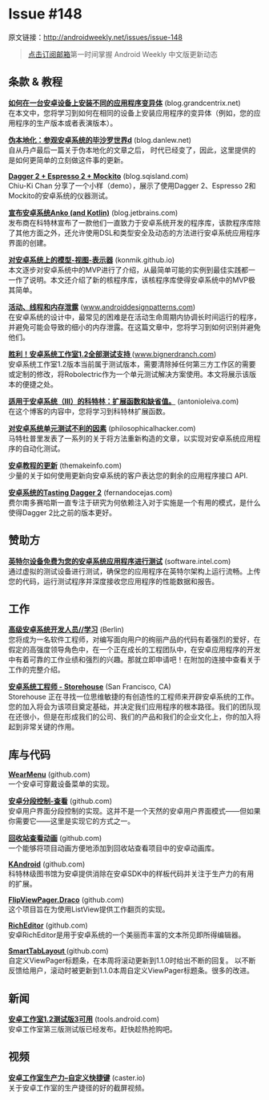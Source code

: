 # Issue #148

>
原文链接：<http://androidweekly.net/issues/issue-148>

> [点击订阅邮箱](http://tinyletter.com/androidweeklycn)第一时间掌握 Android Weekly 中文版更新动态

## 条款 & 教程

**[如何在一台安卓设备上安装不同的应用程序变异体](https://blog.grandcentrix.net/how-to-install-different-app-variants-on-one-android-device/)** (blog.grandcentrix.net)  
在本文中，您将学习到如何在相同的设备上安装应用程序的变异体（例如，您的应用程序的生产版本或者表演版本）。

**[伪本地化：参观安卓系统的毕沙罗世界d](http://blog.danlew.net/2015/04/06/pseudolocalization-visiting-androids-bizarro-world/)** (blog.danlew.net)   
自从丹卢最后一篇关于伪本地化的文章之后， 时代已经变了，因此，这里提供的是如何更简单的立刻做这件事的更新。

**[Dagger 2 + Espresso 2 + Mockito](http://blog.sqisland.com/2015/04/dagger-2-espresso-2-mockito.html)** (blog.sqisland.com)   
Chiu-Ki Chan 分享了一个小样（demo），展示了使用Dagger 2、Espresso 2和Mockito的安卓系统的仪器测试。

**[宣布安卓系统Anko (and Kotlin)](http://blog.jetbrains.com/kotlin/2015/04/announcing-anko-for-android/)** (blog.jetbrains.com)   
发布商在科特林宣布了一款他们一直致力于安卓系统开发的程序库，该款程序库除了其他方面之外，还允许使用DSL和类型安全及动态的方法进行安卓系统应用程序界面的创建。
  
**[对安卓系统上的模型-视图-表示器](http://konmik.github.io/introduction-to-model-view-presenter-on-android.html)** (konmik.github.io)   
本文逐步对安卓系统中的MVP进行了介绍，从最简单可能的实例到最佳实践都一一作了说明。本文还介绍了新的核程序库，该核程序库使得安卓系统中的MVP极其简单。

**[活动、线程和内存泄露](http://www.androiddesignpatterns.com/2013/04/activitys-threads-memory-leaks.html)** (www.androiddesignpatterns.com)   
在安卓系统的设计中，最常见的困难是在活动生命周期内协调长时间运行的程序，并避免可能会导致的细小的内存泄露。在这篇文章中，您将学习到如何识别并避免他们。
 
**[胜利！安卓系统工作室1.2全部测试支持 ](https://www.bignerdranch.com/blog/triumph-android-studio-1-2-sneaks-in-full-testing-support/)** (www.bignerdranch.com)   
安卓系统工作室1.2版本当前属于测试版本，需要清除掉任何第三方工作区的需要或定制的修改，将Robolectric作为一个单元测试解决方案使用。本文将展示该版本的便捷之处。
 
**[适用于安卓系统（III）的科特林：扩展函数和缺省值。](http://antonioleiva.com/kotlin-android-extension-functions/)** (antonioleiva.com)   
在这个博客的内容中，您将学习到科特林扩展函数。
 
**[对安卓系统单元测试不利的因素](http://philosophicalhacker.com/2015/04/10/against-android-unit-tests/)** (philosophicalhacker.com)   
马特杜普里发表了一系列的关于将方法重新构造的文章，以实现对安卓系统应用程序的自动化测试。
 
**[安卓教程的更新](http://themakeinfo.com/2015/04/retrofit-android-tutorial/)** (themakeinfo.com)   
少量的关于如何使用更新向安卓系统的客户表达您的剩余的应用程序接口 API.
 
**[安卓系统的Tasting Dagger 2](http://fernandocejas.com/2015/04/11/tasting-dagger-2-on-android/)** (fernandocejas.com)   
费尔南多赛哈斯一直专注于研究为何依赖注入对于实施是一个有用的模式，是什么使得Dagger 2比之前的版本更好。

## 赞助方

**[英特尔设备免费为您的安卓系统应用程序进行测试](https://software.intel.com/en-us/android/app-testing?utm_source=Android+Weekly&utm_medium=Banner+Ad&utm_campaign=Android+ASMO+Q2-15+Android+Weekly&utm_content=General+Developers+sponsored+post)** (software.intel.com)   
通过虚拟的测试设备进行测试，确保您的应用程序在英特尔架构上运行流畅。上传您的代码，运行测试程序并深度接收您应用程序的性能数据和报告。

## 工作

**[高级安卓系统开发人员//学习](http://berlinstartupjobs.com/engineering/senior-android-developer-qlearning/)** (Berlin)   
您将成为一名软件工程师，对编写面向用户的绚丽产品的代码有着强烈的爱好，在假定的高强度领导角色中，在一个正在成长的工程团队中，在安卓应用程序的开发中有着可靠的工作业绩和强烈的兴趣。那就立即申请吧！在附加的连接中查看关于工作的完整介绍。
 
**[安卓系统工程师 - Storehouse](https://www.storehouse.co/jobs/android-developer)** (San Francisco, CA)   
Storehouse 正在寻找一位思维敏捷的有创造性的工程师来开辟安卓系统的工作。您的加入将会为该项目奠定基础，并决定我们应用程序的根本路径。我们的团队现在还很小，但是在形成我们的公司、我们的产品和我们的企业文化上，你的加入将起到非常关键的作用。  

## 库与代码

**[WearMenu](https://github.com/florent37/WearMenu)** (github.com)   
一个安卓可穿戴设备菜单的实现。


**[安卓分段控制-查看](https://github.com/klongmitre/android-segmented-control-view)** (github.com)       
安卓用户界面分段控制的实现。这并不是一个天然的安卓用户界面模式——但如果你需要它——这里是实现它的方式之一。

**[回收站查看动画](https://github.com/wasabeef/recyclerview-animators)** (github.com)       
一个能够将项目动画方便地添加到回收站查看项目中的安卓动画库。

**[KAndroid](https://github.com/pawegio/KAndroid)** (github.com)       
科特林级图书馆为安卓提供消除在安卓SDK中的样板代码并关注于生产力的有用的扩展。

**[FlipViewPager.Draco](https://github.com/Yalantis/FlipViewPager.Draco)** (github.com)       
这个项目旨在为使用ListView提供工作翻页的实现。

**[RichEditor](https://github.com/wasabeef/richeditor-android)** (github.com)       
安卓RichEditor是用于安卓系统的一个美丽而丰富的文本所见即所得编辑器。
 


**[SmartTabLayout ](https://github.com/ogaclejapan/SmartTabLayout)** (github.com)       
自定义ViewPager标题条，在本周将滚动更新到1.1.0时给出不断的回复。
以不断反馈给用户，滚动时被更新到1.1.0本周自定义ViewPager标题条。很多的改进。


## 新闻

**[安卓工作室1.2测试版3可用](http://tools.android.com/recent/androidstudio12beta3available)** (tools.android.com)    
安卓工作室第三版测试版已经发布。赶快趁热抢购吧。

## 视频 
**[安卓工作室生产力–自定义快捷键](https://caster.io/android/episode-3-android-studio-productivity-custom-shortcuts/)** (caster.io)    
关于安卓工作室的生产捷径的好的截屏视频。